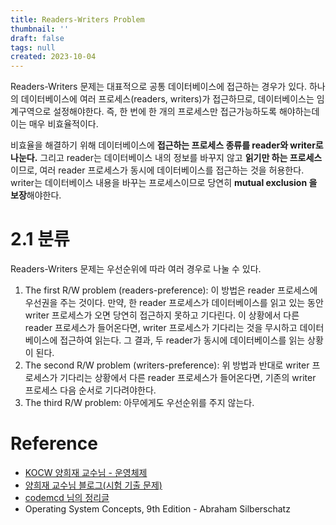 ```yaml
---
title: Readers-Writers Problem
thumbnail: ''
draft: false
tags: null
created: 2023-10-04
---
```


Readers-Writers 문제는 대표적으로 공통 데이터베이스에 접근하는 경우가 있다. 하나의 데이터베이스에 여러 프로세스(readers, writers)가 접근하므로, 데이터베이스는 임계구역으로 설정해야한다. 즉, 한 번에 한 개의 프로세스만 접근가능하도록 해야하는데 이는 매우 비효율적이다.

비효율을 해결하기 위해 데이터베이스에 **접근하는 프로세스 종류를 reader와 writer로 나눈다.** 그리고 reader는 데이터베이스 내의 정보를 바꾸지 않고 **읽기만 하는 프로세스**이므로, 여러 reader 프로세스가 동시에 데이터베이스를 접근하는 것을 허용한다. writer는 데이터베이스 내용을 바꾸는 프로세스이므로 당연히 **mutual exclusion 을 보장**해야한다.

# 2.1 분류

Readers-Writers 문제는 우선순위에 따라 여러 경우로 나눌 수 있다.

1. The first R/W problem (readers-preference): 이 방법은 reader 프로세스에 우선권을 주는 것이다. 만약, 한 reader 프로세스가 데이터베이스를 읽고 있는 동안 writer 프로세스가 오면 당연히 접근하지 못하고 기다린다. 이 상황에서 다른 reader 프로세스가 들어온다면, writer 프로세스가 기다리는 것을 무시하고 데이터베이스에 접근하여 읽는다. 그 결과, 두 reader가 동시에 데이터베이스를 읽는 상황이 된다.
1. The second R/W problem (writers-preference): 위 방법과 반대로 writer 프로세스가 기다리는 상황에서 다른 reader 프로세스가 들어온다면, 기존의 writer 프로세스 다음 순서로 기다려야한다.
1. The third R/W problem: 아무에게도 우선순위를 주지 않는다.

# Reference

* [KOCW 양희재 교수님 - 운영체제](http://www.kocw.net/home/search/kemView.do?kemId=978503)
* [양희재 교수님 블로그(시험 기출 문제)](https://m.blog.naver.com/PostList.nhn?blogId=hjyang0&categoryNo=13)
* [codemcd 님의 정리글](https://velog.io/@codemcd/)
* Operating System Concepts, 9th Edition - Abraham Silberschatz
